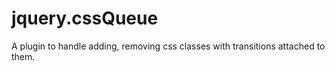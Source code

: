 jquery.cssQueue
===============

A plugin to handle adding, removing css classes with transitions attached to them. 